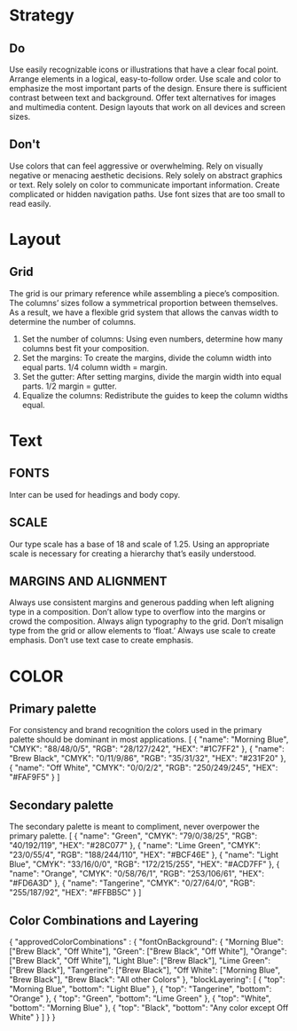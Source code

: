# Strategy

## Do
Use easily recognizable icons or illustrations that have a clear focal point.
Arrange elements in a logical, easy-to-follow order.
Use scale and color to emphasize the most important parts of the design.
Ensure there is sufficient contrast between text and background.
Offer text alternatives for images and multimedia content.
Design layouts that work on all devices and screen sizes.

## Don't
Use colors that can feel aggressive or overwhelming.
Rely on visually negative or menacing aesthetic decisions.
Rely solely on abstract graphics or text.
Rely solely on color to communicate important information.
Create complicated or hidden navigation paths.
Use font sizes that are too small to read easily.

# Layout

## Grid

The grid is our primary reference while assembling a piece’s composition. The columns’ sizes follow a symmetrical proportion between themselves. As a result, we have a flexible grid system that allows the canvas width to determine the number of columns. 

1. Set the number of columns: Using even numbers, determine how many columns best fit your composition.
2. Set the margins: To create the margins, divide the column width into equal parts. 1/4 column width = margin. 
3. Set the gutter: After setting margins, divide the margin width into equal parts. 1/2 margin = gutter.
4. Equalize the columns: Redistribute the guides to keep the column widths equal. 

# Text

## FONTS
Inter can be used for headings and body copy.

## SCALE
Our type scale has a base of 18 and scale of 1.25. Using an appropriate scale is necessary for creating a hierarchy that’s easily understood. 

## MARGINS AND ALIGNMENT
Always use consistent margins and generous padding when left aligning type in a composition.
Don’t allow type to overflow into the margins or crowd the composition.
Always align typography to the grid.
Don’t misalign type from the grid or allow elements to ‘float.’
Always use scale to create emphasis.
Don’t use text case to create emphasis.

# COLOR

## Primary palette

For consistency and brand recognition the colors used in the primary palette should be dominant in most applications. 
[
  {
    "name": "Morning Blue",
    "CMYK": "88/48/0/5",
    "RGB": "28/127/242",
    "HEX": "#1C7FF2"
  },
  {
    "name": "Brew Black",
    "CMYK": "0/11/9/86",
    "RGB": "35/31/32",
    "HEX": "#231F20"
  },
  {
    "name": "Off White",
    "CMYK": "0/0/2/2",
    "RGB": "250/249/245",
    "HEX": "#FAF9F5"
  }
]

## Secondary palette

The secondary palette is meant to compliment, never overpower the primary palette.
[
  {
    "name": "Green",
    "CMYK": "79/0/38/25",
    "RGB": "40/192/119",
    "HEX": "#28C077"
  },
  {
    "name": "Lime Green",
    "CMYK": "23/0/55/4",
    "RGB": "188/244/110",
    "HEX": "#BCF46E"
  },
  {
    "name": "Light Blue",
    "CMYK": "33/16/0/0",
    "RGB": "172/215/255",
    "HEX": "#ACD7FF"
  },
  {
    "name": "Orange",
    "CMYK": "0/58/76/1",
    "RGB": "253/106/61",
    "HEX": "#FD6A3D"
  },
  {
    "name": "Tangerine",
    "CMYK": "0/27/64/0",
    "RGB": "255/187/92",
    "HEX": "#FFBB5C"
  }
]

## Color Combinations and Layering

{
    "approvedColorCombinations" : 
    {
      "fontOnBackground": {
        "Morning Blue": ["Brew Black", "Off White"],
        "Green": ["Brew Black", "Off White"],
        "Orange": ["Brew Black", "Off White"],
        "Light Blue": ["Brew Black"],
        "Lime Green": ["Brew Black"],
        "Tangerine": ["Brew Black"],
        "Off White": ["Morning Blue", "Brew Black"],
        "Brew Black": "All other Colors"
      },
      "blockLayering": [
        { "top": "Morning Blue", "bottom": "Light Blue" },
        { "top": "Tangerine", "bottom": "Orange" },
        { "top": "Green", "bottom": "Lime Green" },
        { "top": "White", "bottom": "Morning Blue" },
        { "top": "Black", "bottom": "Any color except Off White" }
      ]
    }
}    